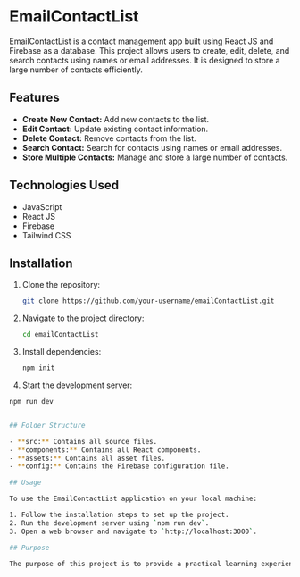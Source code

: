 # EmailContactList

EmailContactList is a contact management app built using React JS and Firebase as a database. This project allows users to create, edit, delete, and search contacts using names or email addresses. It is designed to store a large number of contacts efficiently.

## Features

- **Create New Contact:** Add new contacts to the list.
- **Edit Contact:** Update existing contact information.
- **Delete Contact:** Remove contacts from the list.
- **Search Contact:** Search for contacts using names or email addresses.
- **Store Multiple Contacts:** Manage and store a large number of contacts.

## Technologies Used

- JavaScript
- React JS
- Firebase
- Tailwind CSS

## Installation

1. Clone the repository:

   ```bash
   git clone https://github.com/your-username/emailContactList.git

2. Navigate to the project directory:

   ```bash
   cd emailContactList

3. Install dependencies:

    ```bash
    npm init


4. Start the development server:

  ```bash
  npm run dev


## Folder Structure

- **src:** Contains all source files.
  - **components:** Contains all React components.
  - **assets:** Contains all asset files.
  - **config:** Contains the Firebase configuration file.

## Usage

To use the EmailContactList application on your local machine:

1. Follow the installation steps to set up the project.
2. Run the development server using `npm run dev`.
3. Open a web browser and navigate to `http://localhost:3000`.

## Purpose

The purpose of this project is to provide a practical learning experience in-depth with React JS and to apply modern tools for front-end development.
